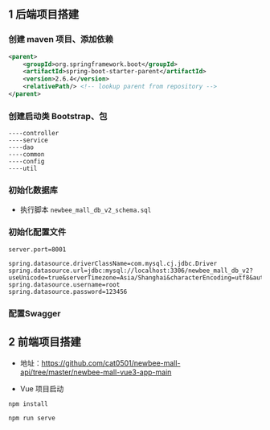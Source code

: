 ## 1 后端项目搭建

### 创建 maven 项目、添加依赖

```xml
<parent>
    <groupId>org.springframework.boot</groupId>
    <artifactId>spring-boot-starter-parent</artifactId>
    <version>2.6.4</version>
    <relativePath/> <!-- lookup parent from repository -->
</parent>


```

### 创建启动类 Bootstrap、包

```
----controller
----service
----dao
----common
----config
----util
```



### 初始化数据库

- 执行脚本 `newbee_mall_db_v2_schema.sql`

### 初始化配置文件

```properties
server.port=8001

spring.datasource.driverClassName=com.mysql.cj.jdbc.Driver
spring.datasource.url=jdbc:mysql://localhost:3306/newbee_mall_db_v2?useUnicode=true&serverTimezone=Asia/Shanghai&characterEncoding=utf8&autoReconnect=true&useSSL=false&allowMultiQueries=true
spring.datasource.username=root
spring.datasource.password=123456
```

### 配置Swagger







## 2 前端项目搭建

- 地址：https://github.com/cat0501/newbee-mall-api/tree/master/newbee-mall-vue3-app-main

- Vue 项目启动

```bash
npm install

npm run serve
```





























































